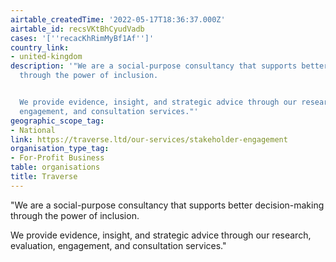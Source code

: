 ```yaml
---
airtable_createdTime: '2022-05-17T18:36:37.000Z'
airtable_id: recsVKtBhCyudVadb
cases: '[''recacKhRimMyBf1Af'']'
country_link:
- united-kingdom
description: '"We are a social-purpose consultancy that supports better decision-making
  through the power of inclusion.


  We provide evidence, insight, and strategic advice through our research, evaluation,
  engagement, and consultation services."'
geographic_scope_tag:
- National
link: https://traverse.ltd/our-services/stakeholder-engagement
organisation_type_tag:
- For-Profit Business
table: organisations
title: Traverse
---
```


"We are a social-purpose consultancy that supports better decision-making through the power of inclusion.

We provide evidence, insight, and strategic advice through our research, evaluation, engagement, and consultation services."